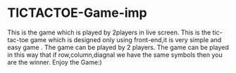 # TICTACTOE-Game-imp
This is the game which is played by 2players in live screen.
This is the tic-tac-toe game which is designed only using front-end,it is very simple and easy game .
The game can be played by 2 players.
The game can be played in this way that if row,column,diagnal we have the same symbols then you are the winner.
Enjoy the Game:)
